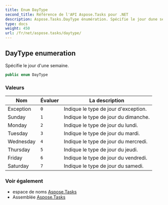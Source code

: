```yaml
---
title: Enum DayType
second_title: Référence de l'API Aspose.Tasks pour .NET
description: Aspose.Tasks.DayType énumération. Spécifie le jour dune semaine.
type: docs
weight: 450
url: /fr/net/aspose.tasks/daytype/
---
```

## DayType enumeration

Spécifie le jour d'une semaine.

```csharp
public enum DayType
```

### Valeurs

| Nom | Évaluer | La description |
| --- | --- | --- |
| Exception | `0` | Indique le type de jour d'exception. |
| Sunday | `1` | Indique le type de jour du dimanche. |
| Monday | `2` | Indique le type de jour du lundi. |
| Tuesday | `3` | Indique le type de jour du mardi. |
| Wednesday | `4` | Indique le type de jour du mercredi. |
| Thursday | `5` | Indique le type de jour du jeudi. |
| Friday | `6` | Indique le type de jour du vendredi. |
| Saturday | `7` | Indique le type de jour du samedi. |

### Voir également

* espace de noms [Aspose.Tasks](../../aspose.tasks/)
* Assemblée [Aspose.Tasks](../../)


